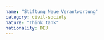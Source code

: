 ```yaml
---
name: "Stiftung Neue Verantwortung"
category: civil-society
nature: "Think tank"
nationality: DEU
---
```

    